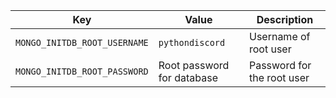 | Key                          | Value                      | Description                     |
| ---------------------------- | -------------------------- | ------------------------------- |
| `MONGO_INITDB_ROOT_USERNAME` | `pythondiscord`            | Username of root user           |
| `MONGO_INITDB_ROOT_PASSWORD` | Root password for database | Password for the root user      |
